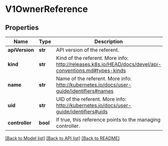 # V1OwnerReference

## Properties
Name | Type | Description | Notes
------------ | ------------- | ------------- | -------------
**apiVersion** | **str** | API version of the referent. | 
**kind** | **str** | Kind of the referent. More info: http://releases.k8s.io/HEAD/docs/devel/api-conventions.md#types-kinds | 
**name** | **str** | Name of the referent. More info: http://kubernetes.io/docs/user-guide/identifiers#names | 
**uid** | **str** | UID of the referent. More info: http://kubernetes.io/docs/user-guide/identifiers#uids | 
**controller** | **bool** | If true, this reference points to the managing controller. | [optional] 

[[Back to Model list]](../README.md#documentation-for-models) [[Back to API list]](../README.md#documentation-for-api-endpoints) [[Back to README]](../README.md)


